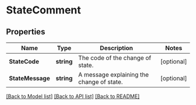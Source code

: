 # StateComment

## Properties

Name | Type | Description | Notes
------------ | ------------- | ------------- | -------------
**StateCode** | **string** | The code of the change of state. | [optional] 
**StateMessage** | **string** | A message explaining the change of state. | [optional] 

[[Back to Model list]](../README.md#documentation-for-models) [[Back to API list]](../README.md#documentation-for-api-endpoints) [[Back to README]](../README.md)


